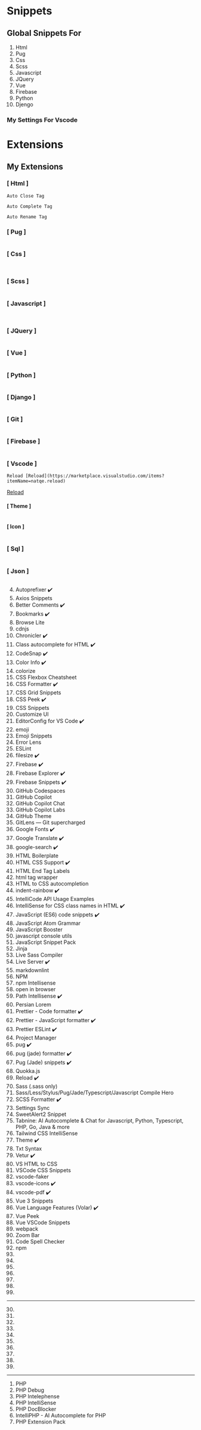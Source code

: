 # Snippets

## Global Snippets For

1. Html
2. Pug
3. Css
4. Scss
5. Javascript
6. JQuery
7. Vue
8. Firebase
9. Python
10. Djengo

### My Settings For Vscode

# Extensions
## My Extensions

### [ Html ]
```
Auto Close Tag
```
```
Auto Complete Tag
```
```
Auto Rename Tag
```
### [ Pug ]
```
```

### [ Css ]
```
```
```
```
### [ Scss ]
```
```

### [ Javascript ]
```
```
```
```
### [ JQuery ]
```
```
### [ Vue ]
```
```

### [ Python ]
```
```
### [ Django ]
```
```

### [ Git ]
```
```

### [ Firebase ]
```
```

### [ Vscode ]
```
Reload [Reload](https://marketplace.visualstudio.com/items?itemName=natqe.reload)
```
[Reload](https://marketplace.visualstudio.com/items?itemName=natqe.reload)

#### [ Theme ]
```
```
#### [ Icon ]
```
```

### [ Sql ]
```
```

### [ Json ]
```
```

4.  Autoprefixer ✔️
5.  Axios Snippets
6.  Better Comments ✔️
7.  Bookmarks ✔️
8.  Browse Lite
9.  cdnjs
10. Chronicler ✔️
11. Class autocomplete for HTML ✔️
12. CodeSnap ✔️
13. Color Info ✔️
14. colorize
15. CSS Flexbox Cheatsheet
16. CSS Formatter ✔️
17. CSS Grid Snippets
18. CSS Peek ✔️
19. CSS Snippets
20. Customize UI
21. EditorConfig for VS Code ✔️
22. emoji
23. Emoji Snippets
24. Error Lens
25. ESLint
26. filesize ✔️
27. Firebase ✔️
28. Firebase Explorer ✔️
29. Firebase Snippets ✔️
30. GitHub Codespaces
31. GitHub Copilot
32. GitHub Copilot Chat
33. GitHub Copilot Labs
34. GitHub Theme
35. GitLens — Git supercharged
36. Google Fonts ✔️
37. Google Translate ✔️
38. google-search ✔️
39. HTML Boilerplate
40. HTML CSS Support ✔️
41. HTML End Tag Labels
42. html tag wrapper
43. HTML to CSS autocompletion
44. indent-rainbow ✔️
45. IntelliCode API Usage Examples
46. IntelliSense for CSS class names in HTML ✔️
47. JavaScript (ES6) code snippets ✔️
48. JavaScript Atom Grammar
49. JavaScript Booster
50. javascript console utils
51. JavaScript Snippet Pack
52. Jinja
53. Live Sass Compiler
54. Live Server ✔️
55. markdownlint
56. NPM
57. npm Intellisense
58. open in browser
59. Path Intellisense ✔️
60. Persian Lorem
61. Prettier - Code formatter ✔️
62. Prettier - JavaScript formatter ✔️
63. Prettier ESLint ✔️
64. Project Manager
65. pug ✔️
66. pug (jade) formatter ✔️
67. Pug (Jade) snippets ✔️
68. Quokka.js
69. Reload ✔️
70. Sass (.sass only)
71. Sass/Less/Stylus/Pug/Jade/Typescript/Javascript Compile Hero
72. SCSS Formatter ✔️
73. Settings Sync
74. SweetAlert2 Snippet
75. Tabnine: AI Autocomplete & Chat for Javascript, Python, Typescript, PHP, Go, Java & more
76. Tailwind CSS IntelliSense
77. Theme ✔️
78. Txt Syntax
79. Vetur ✔️
80. VS HTML to CSS
81. VSCode CSS Snippets
82. vscode-faker
83. vscode-icons ✔️
84. vscode-pdf ✔️
85. Vue 3 Snippets
86. Vue Language Features (Volar) ✔️
87. Vue Peek
88. Vue VSCode Snippets
89. webpack
90. Zoom Bar
91. Code Spell Checker
92. npm
93.
94.
95.
96.
97.
98.
99.

---

30.
31.
32.
33.
34.
35.
36.
37.
38.
39.

---

1. PHP
2. PHP Debug
3. PHP Intelephense
4. PHP IntelliSense
5. PHP DocBlocker
6. IntelliPHP - AI Autocomplete for PHP
7. PHP Extension Pack
